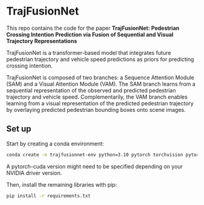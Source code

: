 # TrajFusionNet

This repo contains the code for the paper **TrajFusionNet: Pedestrian Crossing Intention Prediction via Fusion of Sequential and Visual Trajectory Representations**

TrajFusionNet is a transformer-based model that integrates future pedestrian trajectory and vehicle speed predictions as priors for predicting crossing intention.

TrajFusionNet is composed of two branches: a Sequence Attention Module (SAM) and a Visual Attention Module (VAM). The SAM branch learns from a sequential representation of the observed and predicted pedestrian trajectory and vehicle speed. Complementarily, the VAM branch enables learning from a visual representation of the predicted pedestrian trajectory by overlaying predicted pedestrian bounding boxes onto scene images.

## Set up

Start by creating a conda environment:

```bash
conda create -n trajfusionnet-env python=3.10 pytorch torchvision pytorchvideo pytorch-cuda accelerate tensorflow -c pytorch -c nvidia -c conda-forge
```

A pytorch-cuda version might need to be specified depending on your NVIDIA driver version.

Then, install the remaining libraries with pip:

```bash
pip install -r requirements.txt
```




